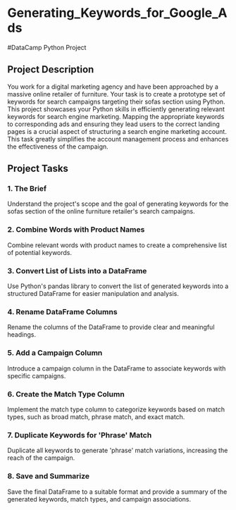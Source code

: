 # Generating_Keywords_for_Google_Ads
#DataCamp Python Project

## Project Description
You work for a digital marketing agency and have been approached by a massive online retailer of furniture. Your task is to create a prototype set of keywords for search campaigns targeting their sofas section using Python. This project showcases your Python skills in efficiently generating relevant keywords for search engine marketing.
Mapping the appropriate keywords to corresponding ads and ensuring they lead users to the correct landing pages is a crucial aspect of structuring a search engine marketing account. This task greatly simplifies the account management process and enhances the effectiveness of the campaign.

## Project Tasks
### 1. The Brief
Understand the project's scope and the goal of generating keywords for the sofas section of the online furniture retailer's search campaigns.

### 2. Combine Words with Product Names
Combine relevant words with product names to create a comprehensive list of potential keywords.

### 3. Convert List of Lists into a DataFrame
Use Python's pandas library to convert the list of generated keywords into a structured DataFrame for easier manipulation and analysis.

### 4. Rename DataFrame Columns
Rename the columns of the DataFrame to provide clear and meaningful headings.

### 5. Add a Campaign Column
Introduce a campaign column in the DataFrame to associate keywords with specific campaigns.

### 6. Create the Match Type Column
Implement the match type column to categorize keywords based on match types, such as broad match, phrase match, and exact match.

### 7. Duplicate Keywords for 'Phrase' Match
Duplicate all keywords to generate 'phrase' match variations, increasing the reach of the campaign.

### 8. Save and Summarize
Save the final DataFrame to a suitable format and provide a summary of the generated keywords, match types, and campaign associations.
